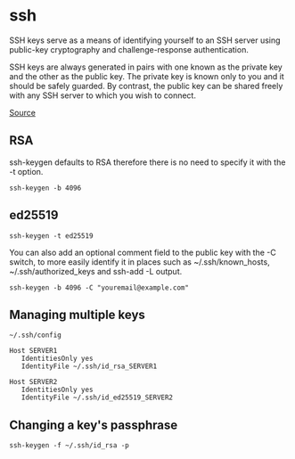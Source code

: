 # ssh

SSH keys serve as a means of identifying yourself to an SSH server using public-key cryptography and challenge-response authentication.

SSH keys are always generated in pairs with one known as the private key and the other as the public key. The private key is known only to you and it should be safely guarded. By contrast, the public key can be shared freely with any SSH server to which you wish to connect.

[Source](https://wiki.archlinux.org/index.php/SSH_keys)

## RSA

ssh-keygen defaults to RSA therefore there is no need to specify it with the -t option.

    ssh-keygen -b 4096

## ed25519

    ssh-keygen -t ed25519


You can also add an optional comment field to the public key with the -C switch, to more easily identify it in places such as ~/.ssh/known_hosts, ~/.ssh/authorized_keys and ssh-add -L output.

    ssh-keygen -b 4096 -C "youremail@example.com"

## Managing multiple keys

```
~/.ssh/config

Host SERVER1
   IdentitiesOnly yes
   IdentityFile ~/.ssh/id_rsa_SERVER1

Host SERVER2
   IdentitiesOnly yes
   IdentityFile ~/.ssh/id_ed25519_SERVER2
```

## Changing a key's passphrase

    ssh-keygen -f ~/.ssh/id_rsa -p

